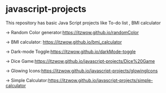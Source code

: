 # javascript-projects
This repository has basic Java Script projects like To-do list , BMI calculator

-> Random Color generator:https://itzwow.github.io/randomColor 

-> BMI calculator: https://itzwow.github.io/bmi_calculator

-> Dark-mode Toggle:https://itzwow.github.io/darkMode-toggle

-> Dice Game:https://itzwow.github.io/javascript-projects/Dice%20Game

-> Glowing Icons:https://itzwow.github.io/javascript-projects/glowingIcons

-> Simple Calculator:https://itzwow.github.io/javascript-projects/simple-calculator

